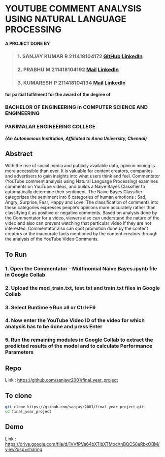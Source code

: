 # YOUTUBE COMMENT ANALYSIS USING NATURAL LANGUAGE PROCESSING

#### A PROJECT DONE BY  
> ### 1. SANJAY KUMAR R 211418104172 [GitHub](https://github.com/sanjayr2001) [LinkedIn](https://www.linkedin.com/in/sanjayr2001/)
> ### 2. PRABHU M       211418104192 [Mail](mailto:prabhumurugavel2000@gmail.com) [LinkedIn](https://www.linkedin.com/in/prabhu-m-383291223/)
> ### 3. KUMARESH P     211418104134 [Mail](mailto:kumareshp2001@gmail.com) [LinkedIn](https://www.linkedin.com/in/kumaresh-p-918911171/)

#### for partial fulfilment for the award of the degree of  
### BACHELOR OF ENGINEERING in COMPUTER SCIENCE AND ENGINEERING  
### PANIMALAR ENGINEERING COLLEGE
##### (An Autonomous Institution, Affiliated to Anna University, Chennai)  

## Abstract
With the rise of social media and publicly available data, opinion mining is more accessible than ever. It is valuable for content creators, companies and advertisers to gain insights into what users think and feel. Commentator (YouTube comment analysis using Natural Language Processing) examines comments on YouTube videos, and builds a Naive Bayes Classifier to automatically determine their sentiment. The Naive Bayes Classifier categorizes the sentiment into 6 categories of human emotions : Sad, Angry, Surprise, Fear, Happy and Love. The classification of comments into these categories expresses people’s opinions more accurately rather than classifying it as positive or negative comments. Based on analysis done by the Commentator for a video, viewers also can understand the nature of the video and also can prevent watching that particular video if they are not interested. Commentator also can spot promotion done by the content creators or the inaccurate facts mentioned by the content creators through the analysis of the YouTube Video Comments.

## To Run

### 1. Open the Commentator - Multinomial Naive Bayes.ipynb file in Google Collab

### 2. Upload the mod_train.txt, test.txt and train.txt files in Google Collab

### 3. Select Runtime->Run all or Ctrl+F9

### 4. Now enter the YouTube Video ID of the video for which analysis has to be done and press Enter

### 5. Run the remaining modules in Google Collab to extract the predicted results of the model and to calculate Performance Parameters

## Repo
Link : https://github.com/sanjayr2001/final_year_project

## To clone

```bash
git clone https://github.com/sanjayr2001/final_year_project.git
cd final_year_project
```

## Demo
Link : https://drive.google.com/file/d/1VVfPVa64bXTlbXTMocXnBQCS8eRbxOBM/view?usp=sharing

